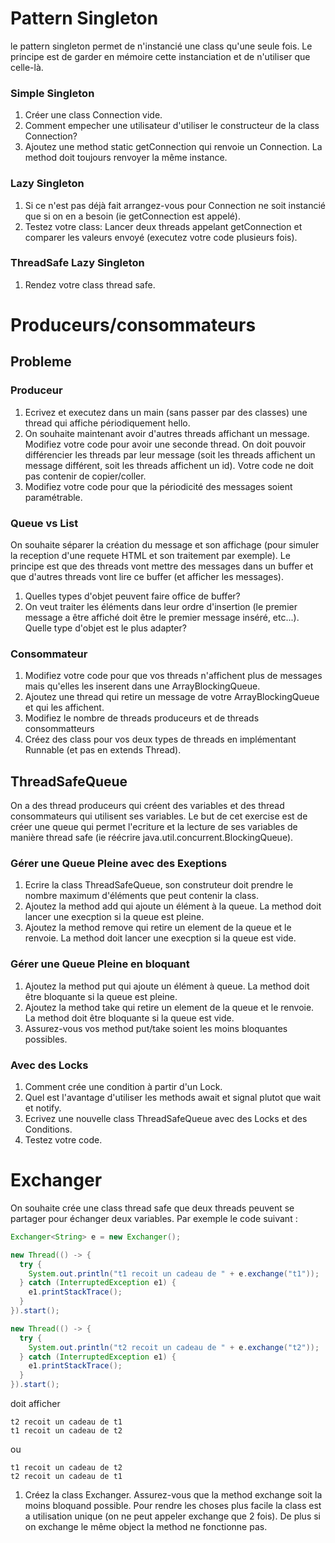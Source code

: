 # Pattern Singleton

le pattern singleton permet de n'instancié une class qu'une seule fois. 
Le principe est de garder en mémoire cette instanciation et de n'utiliser que celle-là.

### Simple Singleton 

1. Créer une class Connection vide.
2. Comment empecher une utilisateur d'utiliser le constructeur de la class Connection?
3. Ajoutez une method static getConnection qui renvoie un Connection. La method doit toujours renvoyer la même instance.

### Lazy Singleton

1. Si ce n'est pas déjà fait arrangez-vous pour Connection ne soit instancié que si on en a besoin (ie getConnection est appelé).
2. Testez votre class: Lancer deux threads appelant getConnection et comparer les valeurs envoyé (executez votre code plusieurs fois).

### ThreadSafe Lazy Singleton

1. Rendez votre class thread safe.

# Produceurs/consommateurs

## Probleme 

### Produceur
1. Ecrivez et executez dans un main (sans passer par des classes) une thread qui affiche périodiquement hello.
2. On souhaite maintenant avoir d'autres threads affichant un message. Modifiez votre code pour avoir une seconde thread. On doit pouvoir différencier les threads par leur message (soit les threads affichent un message différent, soit les threads affichent un id).
Votre code ne doit pas contenir de copier/coller.
3. Modifiez votre code pour que la périodicité des messages soient paramétrable.

### Queue vs List
On souhaite séparer la création du message et son affichage (pour simuler la reception d'une requete HTML et son traitement par exemple). Le principe est que des threads vont mettre des messages dans un buffer et que d'autres threads vont lire ce buffer (et afficher les messages).
1. Quelles types d'objet peuvent faire office de buffer? 
2. On veut traiter les éléments dans leur ordre d'insertion (le premier message a être affiché doit être le premier message inséré, etc...). Quelle type d'objet est le plus adapter?

### Consommateur
1. Modifiez votre code pour que vos threads n'affichent plus de messages mais qu'elles les inserent dans une ArrayBlockingQueue.
2. Ajoutez une thread qui retire un message de votre ArrayBlockingQueue et qui les affichent.
3. Modifiez le nombre de threads produceurs et de threads consommatteurs
4. Créez des class pour vos deux types de threads en implémentant Runnable (et pas en extends Thread).

## ThreadSafeQueue
On a des thread produceurs qui créent des variables et des thread consommateurs qui utilisent ses variables.
Le but de cet exercise est de créer une queue qui permet l'ecriture et la lecture de ses variables de manière thread safe
(ie réécrire java.util.concurrent.BlockingQueue).

### Gérer une Queue Pleine avec des Exeptions

1. Ecrire la class ThreadSafeQueue, son construteur doit prendre le nombre maximum d'éléments que peut contenir la class. 
2. Ajoutez la method add qui ajoute un élément à la queue. La method doit lancer une execption si la queue est pleine.
3. Ajoutez la method remove qui retire un element de la queue et le renvoie. La method doit lancer une execption si la queue est vide.

### Gérer une Queue Pleine en bloquant

1. Ajoutez la method put qui ajoute un élément à queue. La method doit être bloquante si la queue est pleine.
2. Ajoutez la method take qui retire un element de la queue et le renvoie. La method doit être bloquante si la queue est vide.
3. Assurez-vous vos method put/take soient les moins bloquantes possibles.

### Avec des Locks
1. Comment crée une condition à partir d'un Lock.
2. Quel est l'avantage d'utiliser les methods await et signal plutot que wait et notify.
3. Ecrivez une nouvelle class ThreadSafeQueue avec des Locks et des Conditions.
4. Testez votre code. 

# Exchanger
On souhaite crée une class thread safe que deux threads peuvent se partager pour échanger deux variables.
Par exemple le code suivant :
```java
Exchanger<String> e = new Exchanger();

new Thread(() -> {
  try {
    System.out.println("t1 recoit un cadeau de " + e.exchange("t1"));
  } catch (InterruptedException e1) {
    e1.printStackTrace();
  }
}).start();

new Thread(() -> {
  try {
    System.out.println("t2 recoit un cadeau de " + e.exchange("t2"));
  } catch (InterruptedException e1) {
    e1.printStackTrace();
  }  
}).start();
```
doit afficher 
```
t2 recoit un cadeau de t1
t1 recoit un cadeau de t2
```
ou
```
t1 recoit un cadeau de t2
t2 recoit un cadeau de t1
```


1. Créez la class Exchanger. Assurez-vous que la method exchange soit la moins bloquand possible. 
Pour rendre les choses plus facile la class est a utilisation unique (on ne peut appeler exchange que 2 fois).
De plus si on exchange le même object la method ne fonctionne pas.
